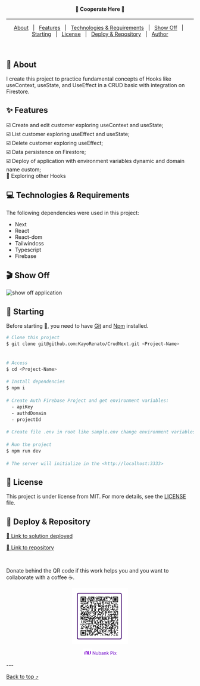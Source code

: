 <h4 align="center">
📝 Cooperate Here 📝
</h4>

<hr>

<p align="center">
  <a href="#dart-about">About</a> &#xa0; | &#xa0;
  <a href="#sparkles-features">Features</a> &#xa0; | &#xa0;
  <a href="#computer-technologies--requirements">Technologies & Requirements</a> &#xa0; | &#xa0;
  <a href="#clapper-show-off">Show Off</a> &#xa0; | &#xa0;
  <a href="#checkered_flag-starting">Starting</a> &#xa0; | &#xa0;
  <a href="#memo-license">License</a> &#xa0; | &#xa0;
  <a href="#gem-deploy--repository">Deploy & Repository</a> &#xa0; | &#xa0;
  <a href="https://github.com/KayoRenato" target="_blank">Author</a>
</p>

<br>

## :dart: About ##

I create this project to practice fundamental concepts of Hooks like useContext,
 useState, and UseEffect in a CRUD basic with integration on Firestore.

## :sparkles: Features ##

:ballot_box_with_check: Create and edit customer exploring useContext and useState;  
:ballot_box_with_check: List customer exploring useEffect and useState;  
:ballot_box_with_check: Delete customer exploring useEffect;  
:ballot_box_with_check: Data persistence on Firestore;  
:ballot_box_with_check: Deploy of application with environment variables dynamic and domain name custom;  
:black_square_button: Exploring other Hooks

## :computer: Technologies & Requirements ##

The following dependencies were used in this project:

- Next
- React
- React-dom
- Tailwindcss
- Typescript
- Firebase

## :clapper: Show Off ##

<img src="public/crudnext.gif" alt="show off application" >

## :checkered_flag: Starting ##

Before starting :checkered_flag:, you need to have [Git](https://git-scm.com) and [Npm](https://www.npmjs.com/) installed.

```bash
# Clone this project
$ git clone git@github.com:KayoRenato/CrudNext.git <Project-Name> 


# Access
$ cd <Project-Name>

# Install dependencies
$ npm i

# Create Auth Firebase Project and get environment variables:
  - apiKey 
  - authdDomain 
  - projectId  

# Create file .env in root like sample.env change environment variables

# Run the project
$ npm run dev

# The server will initialize in the <http://localhost:3333>
```

## :memo: License ##

This project is under license from MIT. For more details, see the [LICENSE](License.md) file.

## :gem: Deploy & Repository ##

<a href="https://crudnext.kayoio.com/" target="_blank">:rocket: Link to solution deployed</a>

<a href="https://github.com/KayoRenato/CrudNext" target="_blank">:octopus: Link to repository</a>

<br>

Donate behind the QR code if this work helps you and you want to collaborate with a coffee :coffee:.
<div style='display: flex; justify-content: center;  flex-direction:column; align-items: center;'>
  <img src="public/buy_coffee.jpeg" alt="buy me a coffee" width="150" height="150">
  <p style='font-size: 12px; font-weight:500; color: #8228D1; display: flex;  align-items: center;'>
  <img src="public/nu.svg" alt="Nubank Logo" width="24" height="24"> Nubank Pix</p>
</div>
---

<a href="#top">Back to top :arrow_heading_up:</a>
